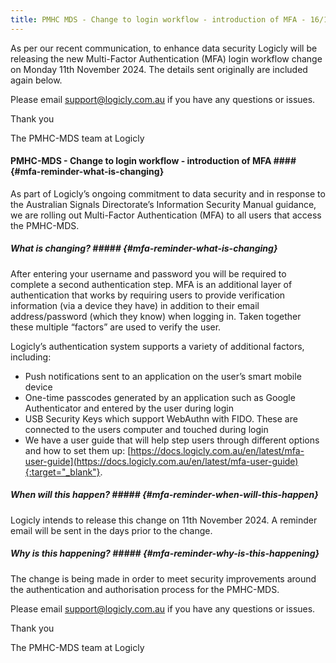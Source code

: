 ```yaml
---
title: PMHC MDS - Change to login workflow - introduction of MFA - 16/10/2024
---
```


As per our recent communication, to enhance data security Logicly will be 
releasing the new Multi-Factor Authentication (MFA) login workflow change 
on Monday 11th November 2024. The details sent originally are included again below.

Please email [support@logicly.com.au](mailto:support@logicly.com.au) if you have any questions or issues.

Thank you

The PMHC-MDS team at Logicly

#### PMHC-MDS - Change to login workflow - introduction of MFA #### {#mfa-reminder-what-is-changing}

As part of Logicly’s ongoing commitment to data security and in response to
the Australian Signals Directorate’s Information Security Manual guidance, 
we are rolling out Multi-Factor Authentication (MFA) to all users that 
access the PMHC-MDS.

##### What is changing? ##### {#mfa-reminder-what-is-changing}

After entering your username and password you will be required to complete 
a second authentication step. MFA is an additional layer of authentication 
that works by requiring users to provide verification information (via a 
device they have) in addition to their email address/password (which they 
know) when logging in. Taken together these multiple “factors” are used 
to verify the user. 

Logicly’s authentication system supports a variety of additional factors, 
including:

* Push notifications sent to an application on the user’s smart mobile 
  device
* One-time passcodes generated by an application such as Google 
  Authenticator and entered by the user during login
* USB Security Keys which support WebAuthn with FIDO. These are connected 
  to the users computer and touched during login
* We have a user guide that will help step users through different options 
  and how to set them up: [https://docs.logicly.com.au/en/latest/mfa-user-guide](https://docs.logicly.com.au/en/latest/mfa-user-guide){:target="_blank"}.

##### When will this happen? ##### {#mfa-reminder-when-will-this-happen}

Logicly intends to release this change on 11th November 2024.  A reminder 
email will be sent in the days prior to the change.

##### Why is this happening? ##### {#mfa-reminder-why-is-this-happening}

The change is being made in order to meet security improvements around the 
authentication and authorisation process for the PMHC-MDS.

Please email [support@logicly.com.au](mailto:support@logicly.com.au) if you have any questions or issues.

Thank you

The PMHC-MDS team at Logicly